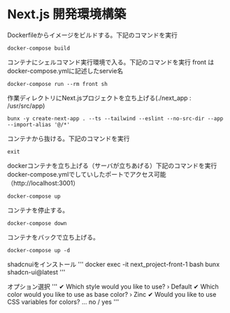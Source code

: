 # Next.js 開発環境構築

Dockerfileからイメージをビルドする。下記のコマンドを実行
```
docker-compose build
```

コンテナにシェルコマンド実行環境で入る。下記のコマンドを実行  front はdocker-compose.ymlに記述したservie名
```
docker-compose run --rm front sh
```

作業ディレクトリにNext.jsプロジェクトを立ち上げる(./next_app : /usr/src/app)
```
bunx -y create-next-app . --ts --tailwind --eslint --no-src-dir --app --import-alias '@/*' 
```

コンテナから抜ける。下記のコマンドを実行
```
exit
```

dockerコンテナを立ち上げる（サーバが立ちあげる）下記のコマンドを実行
docker-compose.ymlでしていしたポートでアクセス可能（http://localhost:3001）
```
docker-compose up
```

コンテナを停止する。
```
docker-compose down
```

コンテナをバックで立ち上げる。
```
docker-compose up -d
```

shadcnuiをインストール
'''
docker exec -it next_project-front-1 bash
bunx shadcn-ui@latest
'''

オプション選択
'''
✔ Which style would you like to use? › Default
✔ Which color would you like to use as base color? › Zinc
✔ Would you like to use CSS variables for colors? … no / yes
'''